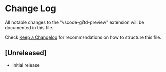 # Change Log

All notable changes to the "vscode-giftd-preview" extension will be documented in this file.

Check [Keep a Changelog](http://keepachangelog.com/) for recommendations on how to structure this file.

## [Unreleased]

- Initial release